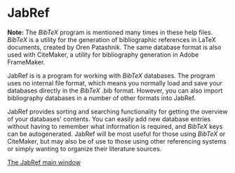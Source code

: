 
# JabRef

**Note:** The _BibTeX_ program is mentioned many times in these help files. _BibTeX_ is a utility for the generation of bibliographic references in LaTeX documents, created by Oren Patashnik. The same database format is also used with CiteMaker, a utility for bibliography generation in Adobe FrameMaker.

JabRef is is a program for working with _BibTeX_ databases. The program uses no internal file format, which means you normally load and save your databases directly in the _BibTeX_ .bib format. However, you can also import bibliography databases in a number of other formats into JabRef.

JabRef provides sorting and searching functionality for getting the overview of your databases' contents. You can easily add new database entries without having to remember what information is required, and _BibTeX_ keys can be autogenerated. JabRef will be most useful for those using _BibTeX_ or CiteMaker, but may also be of use to those using other referencing systems or simply wanting to organize their literature sources.

[The JabRef main window](baseframe.md)

